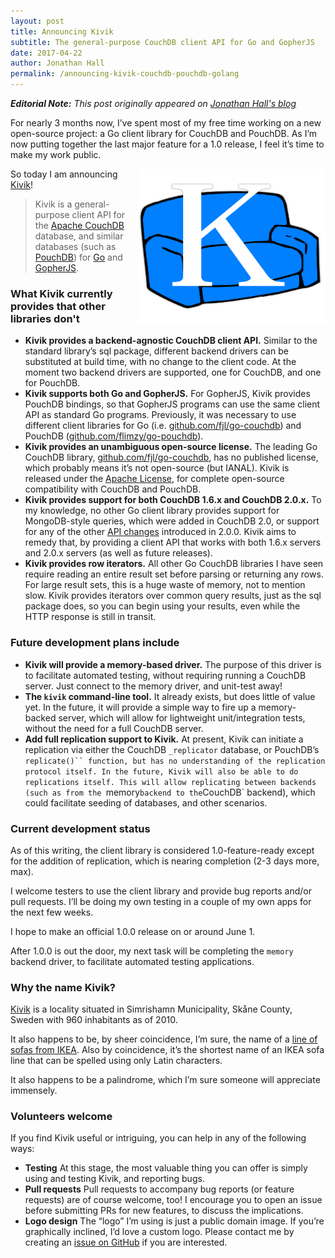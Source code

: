 ```yaml
---
layout: post
title: Announcing Kivik
subtitle: The general-purpose CouchDB client API for Go and GopherJS
date: 2017-04-22
author: Jonathan Hall
permalink: /announcing-kivik-couchdb-pouchdb-golang
---
```


<i>**Editorial Note:** This post originally appeared on
[Jonathan Hall's blog](http://verbally.flimzy.com/announcing-kivik-couchdb-pouchdb-go/)</i>

For nearly 3 months now, I’ve spent most of my free time working on a new
open-source project: a Go client library for CouchDB and PouchDB. As I’m now
putting together the last major feature for a 1.0 release, I feel it’s time to
make my work public.

<img alt="Kivik logo" src="/img/logo-kivik-lg.png" sizes="(max-width: 300px) 100vw, 300px"
    height="248" width="300" style="float: right;">
So today I am announcing [Kivik](https://github.com/flimzy/kivik)!

> Kivik is a general-purpose client API for the
> [Apache CouchDB](http://couchdb.apache.org/) database, and
> similar databases (such as [PouchDB](https://pouchdb.com/)) for
[Go](https://golang.org/) and [GopherJS](http://gopherjs.org/).

### What Kivik currently provides that other libraries don't

- **Kivik provides a backend-agnostic CouchDB client API.**  Similar to the
 standard library’s sql package, different backend drivers can be substituted at
 build time, with no change to the client code. At the moment two backend
 drivers are supported, one for CouchDB, and one for PouchDB.
- **Kivik supports both Go and GopherJS.** For GopherJS, Kivik provides PouchDB
 bindings, so that GopherJS programs can use the same client API as standard Go
 programs. Previously, it was necessary to use different client libraries for Go
 (i.e. [github.com/fjl/go-couchdb](https://godoc.org/github.com/fjl/go-couchdb))
 and PouchDB ([github.com/flimzy/go-pouchdb](https://github.com/flimzy/go-pouchdb)).
- **Kivik provides an unambiguous open-source license.** The leading Go CouchDB
 library, [github.com/fjl/go-couchdb](https://godoc.org/github.com/fjl/go-couchdb),
 has no published license, which probably means it’s not open-source (but IANAL).
 Kivik is released under the
 [Apache License](https://github.com/flimzy/kivik/blob/master/LICENSE.md), for
 complete open-source compatibility with CouchDB and PouchDB.
- **Kivik provides support for both CouchDB 1.6.x and CouchDB 2.0.x.** To my
 knowledge, no other Go client library provides support for MongoDB-style
 queries, which were added in CouchDB 2.0, or support for any of the other
 [API changes](http://docs.couchdb.org/en/2.0.0/whatsnew/2.0.html#version-2-0-0)
 introduced in 2.0.0. Kivik aims to remedy that, by providing a client API that
 works with both 1.6.x servers and 2.0.x servers (as well as future releases).
- **Kivik provides row iterators.** All other Go CouchDB libraries I have seen
 require reading an entire result set before parsing or returning any rows. For
 large result sets, this is a huge waste of memory, not to mention slow. Kivik
 provides iterators over common query results, just as the sql package does, so
 you can begin using your results, even while the HTTP response is still in
 transit.

### Future development plans include

- **Kivik will provide a memory-based driver.** The purpose of this driver is to
 facilitate automated testing, without requiring running a CouchDB server. Just
 connect to the memory driver, and unit-test away!
- **The `kivik` command-line tool.** It already exists, but does little of value
 yet. In the future, it will provide a simple way to fire up a memory-backed
 server, which will allow for lightweight unit/integration tests, without the
 need for a full CouchDB server.
- **Add full replication support to Kivik.** At present, Kivik can initiate a
 replication via either the CouchDB `_replicator` database, or PouchDB’s
 `replicate()`` function, but has no understanding of the replication protocol
 itself. In the future, Kivik will also be able to do replications itself. This
 will allow replicating between backends (such as from the `memory` backend to
 the `CouchDB` backend), which could facilitate seeding of databases, and other
 scenarios.

### Current development status

As of this writing, the client library is considered 1.0-feature-ready except
for the addition of replication, which is nearing completion (2-3 days more, max).

I welcome testers to use the client library and provide bug reports and/or pull
requests. I’ll be doing my own testing in a couple of my own apps for the next
few weeks.

I hope to make an official 1.0.0 release on or around June 1.

After 1.0.0 is out the door, my next task will be completing the `memory`
backend driver, to facilitate automated testing applications.

### Why the name Kivik?

[Kivik](https://en.wikipedia.org/wiki/Kivik) is a locality situated in
Simrishamn Municipality, Skåne County, Sweden with 960 inhabitants as of 2010.

It also happens to be, by sheer coincidence, I’m sure, the name of a
[line of sofas from IKEA](http://www.ikea.com/us/en/catalog/categories/series/18329/).
Also by coincidence, it’s the shortest name of an IKEA sofa line that can be
spelled using only Latin characters.

It also happens to be a palindrome, which I’m sure someone will appreciate
immensely.

### Volunteers welcome

If you find Kivik useful or intriguing, you can help in any of the following
ways:

- **Testing** At this stage, the most valuable thing you can offer is simply
 using and testing Kivik, and reporting bugs.
 - **Pull requests** Pull requests to accompany bug reports (or feature
 requests) are of course welcome, too! I encourage you to open an issue before
 submitting PRs for new features, to discuss the implications.
- **Logo design** The “logo” I’m using is just a public domain image. If you’re
 graphically inclined, I’d love a custom logo. Please contact me by creating an
 [issue on GitHub](https://github.com/flimzy/kivik/issues/new) if you are
 interested.
